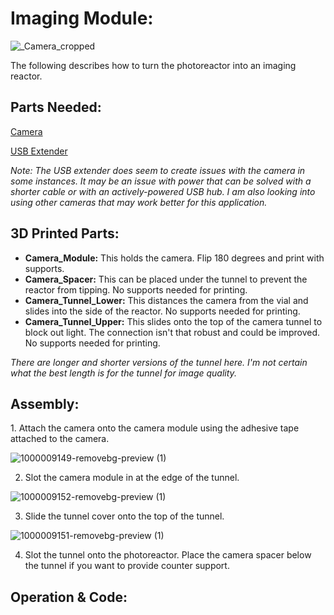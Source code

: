 <h1>Imaging Module:</h1>

![_Camera_cropped](https://github.com/user-attachments/assets/b398f27c-26b4-4100-98fb-fac003baddd9)

The following describes how to turn the photoreactor into an imaging reactor. 

<h2> Parts Needed: </h2>

[Camera](https://www.digikey.ca/en/products/detail/adafruit-industries-llc/5733/21839820)

[USB Extender](https://www.amazon.ca/UGREEN-Extension-Extender-Transfer-Playstation/dp/B00P0ES0VC/ref=sr_1_5?crid=3N7RB1UZNDPM9&dib=eyJ2IjoiMSJ9.BhVm3nQeHf4O2F3fpluVa9MnVuqOXOqPzwndRqhN5wIk5KDBnGOyOacnbayJ5clOGYHaLHxdhKI6rnkZir4PwAJsOd09U1QD9qv1fTuxgMCQPkcKCM6-ybV8UKALXnw_wskcogvQg65o7bOX424w-_h-Qt9qaEt4mN6ElmxiGWEC7KLLOdewoQaJxE13Zu6O2pco-PesKyHwSwAnMI3XakVCboK7iKjdPY2Hb6xurQVthA3WPzighLCuuS8IEw0yXjPTXVnI_6q1riQLdB_S-qeTKg8rih4-pd0e4aAKv7cEObw2ZyZiPoslMgMZFGMUNWv4swpIfWzd6cllzPrXc40BNtEXacHGO-ZcmUbCqNeN4LvlyVmxF8kmsnndf9YWSJOVJwtSmoHuiI7UzX6fD9ZlHBly3g4CTy-M4vVkOYIF1IITzI5kdRMVn7tppYce.ysUtx2_TLXXK0cOXU83ke25pdNLNYkddpoul-cmYRAo&dib_tag=se&keywords=usb%2Bextender&qid=1737577841&sprefix=usb%2Bextender%2Caps%2C96&sr=8-5&th=1)

<i>Note: The USB extender does seem to create issues with the camera in some instances. It may be an issue with power that can be solved with a shorter cable or with an actively-powered USB hub. I am also looking into using other cameras that may work better for this application. </i>

<h2> 3D Printed Parts: </h2>

- <b>Camera_Module:</b> This holds the camera. Flip 180 degrees and print with supports.
- <b>Camera_Spacer:</b> This can be placed under the tunnel to prevent the reactor from tipping. No supports needed for printing.
- <b>Camera_Tunnel_Lower:</b> This distances the camera from the vial and slides into the side of the reactor. No supports needed for printing.
- <b>Camera_Tunnel_Upper:</b> This slides onto the top of the camera tunnel to block out light. The connection isn't that robust and could be improved. No supports needed for printing. 

<i>There are longer and shorter versions of the tunnel here. I'm not certain what the best length is for the tunnel for image quality.</i>

<h2> Assembly: </h2>
1. Attach the camera onto the camera module using the adhesive tape attached to the camera. 

![1000009149-removebg-preview (1)](https://github.com/user-attachments/assets/7b673660-3737-41a5-8add-989ca68c7560)

2. Slot the camera module in at the edge of the tunnel.

![1000009152-removebg-preview (1)](https://github.com/user-attachments/assets/b504daff-9025-457d-888d-95b74aafc5f6)

3. Slide the tunnel cover onto the top of the tunnel.

![1000009151-removebg-preview (1)](https://github.com/user-attachments/assets/386e88c9-ab17-4aef-96f9-409d8a998c05)

4. Slot the tunnel onto the photoreactor. Place the camera spacer below the tunnel if you want to provide counter support. 

<h2> Operation & Code: </h2>

